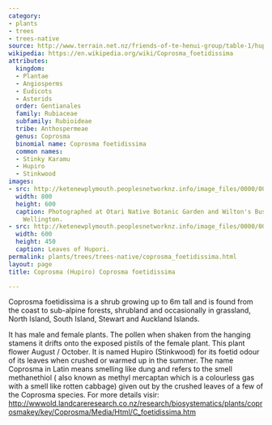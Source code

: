 ```yaml
---
category:
- plants
- trees
- trees-native
source: http://www.terrain.net.nz/friends-of-te-henui-group/table-1/hupiro.html
wikipedia: https://en.wikipedia.org/wiki/Coprosma_foetidissima
attributes:
  kingdom:
  - Plantae
  - Angiosperms
  - Eudicots
  - Asterids
  order: Gentianales
  family: Rubiaceae
  subfamily: Rubioideae
  tribe: Anthospermeae
  genus: Coprosma
  binomial name: Coprosma foetidissima
  common names:
  - Stinky Karamu
  - Hupiro
  - Stinkwood
images:
- src: http://ketenewplymouth.peoplesnetworknz.info/image_files/0000/0001/5654/Coprosma_foetidissima._hupori._hupori-1.JPG
  width: 800
  height: 600
  caption: Photographed at Otari Native Botanic Garden and Wilton's Bush Reserve.
    Wellington.
- src: http://ketenewplymouth.peoplesnetworknz.info/image_files/0000/0001/5659/Coprosma_foetidissima._hupori.JPG
  width: 600
  height: 450
  caption: Leaves of Hupori.
permalink: plants/trees/trees-native/coprosma_foetidissima.html
layout: page
title: Coprosma (Hupiro) Coprosma foetidissima

---
```

Coprosma foetidissima is a shrub growing up to 6m tall and is found from the coast to sub-alpine forests, shrubland and occasionally in grassland, North Island, South Island, Stewart and Auckland Islands.

It has male and female plants. The pollen when shaken from the hanging stamens it drifts onto the exposed pistils of the female plant. This plant flower August / October.
It is named Hupiro (Stinkwood) for its foetid odour of its leaves when crushed or warmed up in the summer. 
The name Coprosma in Latin means smelling like dung and refers to the smell methanethiol ( also known as methyl mercaptan which is a colourless gas with a smell like rotten cabbage)  given out by the crushed leaves of a few of the Coprosma species.
For more details visir: <a href="http://wwwold.landcareresearch.co.nz/research/biosystematics/plants/coprosmakey/key/Coprosma/Media/Html/C_foetidissima.htm" target="_blank">http://wwwold.landcareresearch.co.nz/research/biosystematics/plants/coprosmakey/key/Coprosma/Media/Html/C_foetidissima.htm</a>
